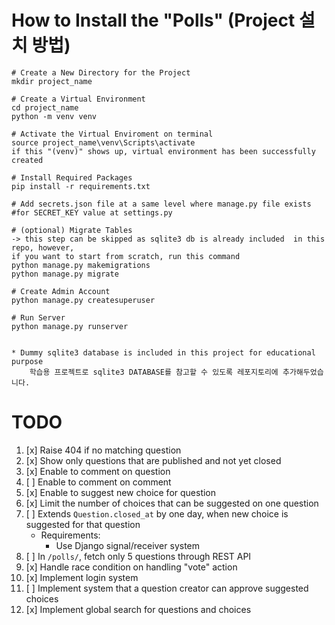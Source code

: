 # How to Install the "Polls" (Project 설치 방법)
```
# Create a New Directory for the Project
mkdir project_name

# Create a Virtual Environment
cd project_name
python -m venv venv

# Activate the Virtual Enviroment on terminal
source project_name\venv\Scripts\activate
if this "(venv)" shows up, virtual environment has been successfully created

# Install Required Packages
pip install -r requirements.txt

# Add secrets.json file at a same level where manage.py file exists
#for SECRET_KEY value at settings.py

# (optional) Migrate Tables
-> this step can be skipped as sqlite3 db is already included  in this repo, however,
if you want to start from scratch, run this command
python manage.py makemigrations
python manage.py migrate

# Create Admin Account
python manage.py createsuperuser

# Run Server
python manage.py runserver


* Dummy sqlite3 database is included in this project for educational purpose
	학습용 프로젝트로 sqlite3 DATABASE를 참고할 수 있도록 레포지토리에 추가해두었습니다.
```

# TODO
1.  [x] Raise 404 if no matching question
2.  [x] Show only questions that are published and not yet closed
3.  [x] Enable to comment on question
4.  [ ] Enable to comment on comment
5.  [x] Enable to suggest new choice for question
6.  [x] Limit the number of choices that can be suggested on one question
7.  [ ] Extends `Question.closed_at` by one day, when new choice is suggested for that question
     - Requirements:
         - Use Django signal/receiver system
8.  [ ] In `/polls/`, fetch only 5 questions through REST API
9.  [x] Handle race condition on handling "vote" action
10. [x] Implement login system
11. [ ] Implement system that a question creator can approve suggested choices
12. [x] Implement global search for questions and choices


